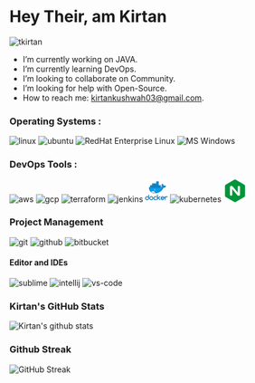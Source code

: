 # Hey Their, am Kirtan

<p align="left"> <img src="https://komarev.com/ghpvc/?username=tkirtan&label=Profile%20views&color=0e75b6&style=flat" alt="tkirtan" /> </p>

- I’m currently working on JAVA.
- I’m currently learning DevOps.
- I’m looking to collaborate on Community.
- I’m looking for help with Open-Source.
- How to reach me: kirtankushwah03@gmail.com.

### Operating Systems :
<p align="left"><img src="https://brandlogos.net/wp-content/uploads/2020/03/Linux-logo.png" alt="linux" title="linux" width="40" height="40"/>
<img src="https://www.vectorlogo.zone/logos/ubuntu/ubuntu-icon.svg" alt="ubuntu" title="ubuntu" width="40" height="40"/>
<img src="https://images.g2crowd.com/uploads/product/image/large_detail/large_detail_0957250e66d0bd9ef389ec04088ec094/red-hat-enterprise-linux.png" alt="RedHat Enterprise Linux" title="RedHat" width="40" height="40"/>
<img src="https://w7.pngwing.com/pngs/756/47/png-transparent-four-assorted-color-squares-microsoft-windows-logo-scalable-graphics-microsoft-new-logo-simple-angle-text-rectangle-thumbnail.png" alt="MS Windows" title="MS Windows" width="40" height="40"/>
</p>

### DevOps Tools :
<p align="left">
<img src="https://www.vectorlogo.zone/logos/amazon_aws/amazon_aws-icon.svg" alt="aws" title="aws" width="40" height="40"/>
<img src="https://www.vectorlogo.zone/logos/google_cloud/google_cloud-icon.svg" alt="gcp" title="gcp" width="40" height="40"/>
<img src="https://www.vectorlogo.zone/logos/terraformio/terraformio-icon.svg" alt="terraform" title="terraform" width="40" height="40"/>
<img src="https://www.vectorlogo.zone/logos/jenkins/jenkins-icon.svg" alt="jenkins" title="jenkins" width="40" height="40"/> 
<img src="https://raw.githubusercontent.com/github/explore/80688e429a7d4ef2fca1e82350fe8e3517d3494d/topics/docker/docker.png" alt="docker" title="docker" width="40" height="40"/>
<img src="https://www.vectorlogo.zone/logos/kubernetes/kubernetes-icon.svg" alt="kubernetes" title="kubernetes" width="40" height="40"/> 
<img src="https://raw.githubusercontent.com/github/explore/85cceaeeaf993ca35664dc37ea24f9237fbbfc14/topics/nginx/nginx.png" alt="nginx" title="nginx" width="40" height="40"/>
  
### Project Management
<p align="left"><img src="https://www.vectorlogo.zone/logos/git-scm/git-scm-icon.svg" alt="git" title="git" width="40" height="40"/> 
  <img src="https://www.vectorlogo.zone/logos/github/github-icon.svg" alt="github" title="github" width="40" height="40"/>
  <img src="https://www.vectorlogo.zone/logos/bitbucket/bitbucket-icon.svg" alt="bitbucket" title="bitbucket" width="40" height="40"/>

#### Editor and IDEs
<p align="left"><img src="https://cdn.worldvectorlogo.com/logos/sublime-text.svg" alt="sublime" title="sublime" width="40" height="40"/>
<img src="https://cdn.worldvectorlogo.com/logos/intellij-idea-1.svg" alt="intellij" title="intellij" width="40" height="40"/>
<img src="https://www.vectorlogo.zone/logos/visualstudio_code/visualstudio_code-icon.svg" alt="vs-code" title="vs-code" width="40" height="40"/> </p>


### Kirtan's GitHub Stats
![Kirtan's github stats](https://github-readme-stats.vercel.app/api?username=tkirtan&show_icons=true&hide_border=false&theme=vision-friendly-dark&date_format=M%20j%5B%2C%20Y%5D&count_private=true) 

### Github Streak
![GitHub Streak](https://github-readme-streak-stats.herokuapp.com/?user=tkirtan&theme=vision-friendly-dark&date_format=M%20j%5B%2C%20Y%5D&count_private=true)


